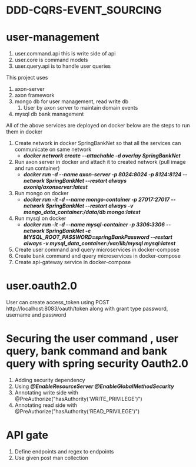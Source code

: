 # DDD-CQRS-EVENT_SOURCING

# user-management
1. user.command.api this is write side of api
2. user.core is command models
3. user.query.api is to handle user queries

This project uses 
1. axon-server
2. axon framework
3. mongo db for user management, read write db 
   1. User by axon server to maintain domain events
4. mysql db bank management

All of the above services are deployed on docker below are the steps to run them in docker
1. Create network in docker SpringBankNet so that all the services can communicate on same network
    - **_docker network create --attachable -d overlay SpringBankNet_**
2. Run axon server in docker and attach it to created network (pull image and run container)
    - **_docker run -d --name axon-server -p 8024:8024 -p 8124:8124 --network SpringBankNet --restart always axoniq/axonserver:latest_**
3. Run mongo on docker
    - **_docker run -it -d --name mongo-container -p 27017:27017 --network SpringBankNet --restart always -v mongo_data_container:/data/db mongo:latest_**
4. Run mysql on docker
    - **_docker run -it -d --name mysql-container -p 3306:3306 --network SpringBankNet -e MYSQL_ROOT_PASSWORD=springBankPassword --restart always -v mysql_data_container:/var/lib/mysql mysql:latest_**
5. Create user command and query microservices in docker-compose
6. Create bank command and query microservices in docker-compose
7. Create api-gateway service in docker-compose


# user.oauth2.0

User can create access_token using 
POST http://localhost:8083/oauth/token along with grant type password, username and password


# Securing the user command , user query, bank command and bank query with spring security Oauth2.0
1. Adding security dependency 
2. Using **_@EnableResourceServer @EnableGlobalMethodSecurity_**
3. Annotating write side with @PreAuthorize("hasAuthority('WRITE_PRIVILEGE')")
4. Annotating read side with @PreAuthorize("hasAuthority('READ_PRIVILEGE')")

# API gate
1. Define endpoints and regex to endpoints
3. Use given post man collection